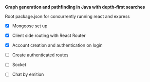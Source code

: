 **Graph generation and pathfinding in Java with depth-first searches**

Root package.json for concurrently running react and express

- [x] Mongoose set up  <br>
- [x] Client side routing with React Router  <br>
- [x] Account creation and authentication on login  <br>
- [ ] Create authenticated routes  <br>
- [ ] Socket <br>
- [ ] Chat by emition

